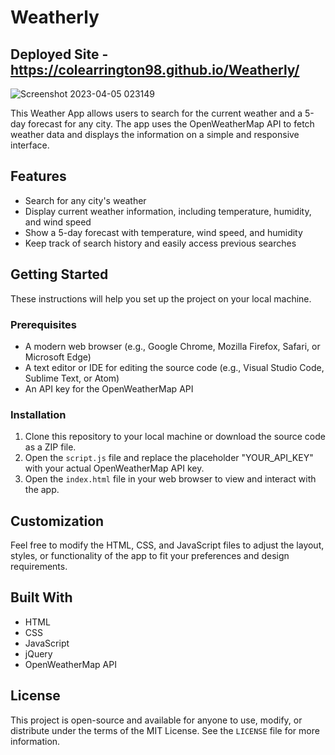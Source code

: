 # Weatherly

## Deployed Site - https://colearrington98.github.io/Weatherly/

![Screenshot 2023-04-05 023149](https://user-images.githubusercontent.com/119268105/230014119-3fbda055-dd2f-4ca7-a7b3-e08daff000a8.png)


This Weather App allows users to search for the current weather and a 5-day forecast for any city. The app uses the OpenWeatherMap API to fetch weather data and displays the information on a simple and responsive interface.

## Features

- Search for any city's weather
- Display current weather information, including temperature, humidity, and wind speed
- Show a 5-day forecast with temperature, wind speed, and humidity
- Keep track of search history and easily access previous searches

## Getting Started

These instructions will help you set up the project on your local machine.

### Prerequisites

- A modern web browser (e.g., Google Chrome, Mozilla Firefox, Safari, or Microsoft Edge)
- A text editor or IDE for editing the source code (e.g., Visual Studio Code, Sublime Text, or Atom)
- An API key for the OpenWeatherMap API

### Installation

1. Clone this repository to your local machine or download the source code as a ZIP file.
2. Open the `script.js` file and replace the placeholder "YOUR_API_KEY" with your actual OpenWeatherMap API key.
3. Open the `index.html` file in your web browser to view and interact with the app.

## Customization

Feel free to modify the HTML, CSS, and JavaScript files to adjust the layout, styles, or functionality of the app to fit your preferences and design requirements.

## Built With

- HTML
- CSS
- JavaScript
- jQuery
- OpenWeatherMap API

## License

This project is open-source and available for anyone to use, modify, or distribute under the terms of the MIT License. See the `LICENSE` file for more information.
